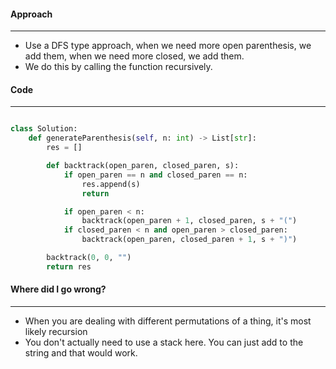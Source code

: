 #### Approach
---
- Use a DFS type approach, when we need more open parenthesis, we add them, when we need more closed, we add them.
- We do this by calling the function recursively.
#### Code
---

```python

class Solution:
	def generateParenthesis(self, n: int) -> List[str]:
		res = []

		def backtrack(open_paren, closed_paren, s):
			if open_paren == n and closed_paren == n:
				res.append(s)
				return

			if open_paren < n:
				backtrack(open_paren + 1, closed_paren, s + "(")
			if closed_paren < n and open_paren > closed_paren:
				backtrack(open_paren, closed_paren + 1, s + ")")

		backtrack(0, 0, "")
		return res
```

#### Where did I go wrong?
---
- When you are dealing with different permutations of a thing, it's most likely recursion
- You don't actually need to use a stack here. You can just add to the string and that would work.